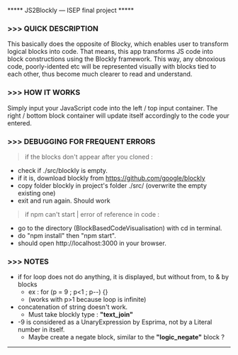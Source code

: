 ***** JS2Blockly — ISEP final project *****


### >>> QUICK DESCRIPTION 
This basically does the opposite of Blocky, which enables user to transform logical blocks into code. 
That means, this app transforms JS code into block constructions using the Blockly framework. 
This way, any obnoxious code, poorly-idented etc will be represented visually with blocks tied to each other, thus become much clearer to read and understand.
  
  
### >>> HOW IT WORKS
Simply input your JavaScript code into the left / top input container.
The right / bottom block container will update itself accordingly to the code your entered.


### >>> DEBUGGING FOR FREQUENT ERRORS
> if the blocks don't appear after you cloned :
  - check if ./src/blockly is empty.
  - if it is, download blockly from https://github.com/google/blockly 
  - copy folder blockly in project's folder ./src/ (overwrite the empty existing one)
  - exit and run again. Should work
> if npm can't start | error of reference in code :
  - go to the directory (BlockBasedCodeVisualisation) with cd in terminal.
  - do "npm install" then "npm start".
  - should open http://localhost:3000 in your browser.


### >>> NOTES
- if for loop does not do anything, it is displayed, but without from, to & by blocks
    - ex : for (p = 9 ; p<1 ; p--) {} 
    - (works with p>1 because loop is infinite)
- concatenation of string doesn't work. 
    - Must take blockly type : __"text_join"__
- -9 is considered as a UnaryExpression by Esprima, not by a Literal number in itself.
    - Maybe create a negate block, similar to the __"logic_negate"__ block ?

-------------------------------------------------------------------------------------------------------------------------------
